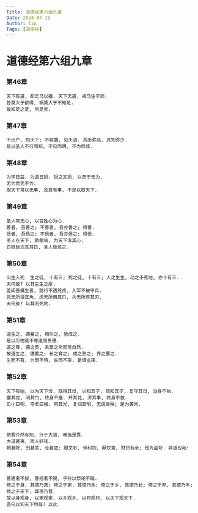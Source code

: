 ```yaml
---
Title: 道德经第六组九章
Date: 2024-07-15
Author: lip
Tags: [道德经]
---
```


# 道德经第六组九章

### 第46章
```
天下有道, 却走马以播. 天下无道, 戎马生于郊.
咎莫大于欲得, 祸莫大于不知足.
故知足之足, 常足矣.
```

### 第47章
```
不出户, 知天下; 不窥牖, 见天道. 其出弥远, 其知弥少.
是以圣人不行而知, 不见而明, 不为而成.
```

### 第48章
```
为学日益, 为道日损. 损之又损, 以至于无为.
无为而无不为.
取天下常以无事, 及其有事, 不足以取天下.
```

### 第49章
```
圣人常无心, 以百姓心为心.
善者, 吾善之; 不善者, 吾亦善之; 得善.
信者, 吾信之; 不信者, 吾亦信之; 得信.
圣人在天下, 歙歙焉, 为天下浑其心.
百姓皆注其耳目, 圣人皆孩之.
```

### 第50章
```
出生入死. 生之徒, 十有三; 死之徒, 十有三; 人之生生, 动之于死地, 亦十有三.
夫何故? 以其生生之厚.
盖闻善摄生者, 路行不遇兕虎, 入军不被甲兵.
兕无所投其角, 虎无所用其爪, 兵无所容其刃.
夫何故? 以其无死地.
```

### 第51章
```
道生之, 德蓄之, 物形之, 势成之.
是以万物莫不尊道而贵德.
道之尊, 德之贵, 夫莫之命而常自然.
故道生之, 德蓄之; 长之育之; 成之熟之; 养之覆之.
生而不有, 为而不恃, 长而不宰. 是谓玄德.
```

### 第52章
```
天下有始, 以为天下母. 既得其母, 以知其子; 既知其子, 复守其母, 没身不殆.
塞其兑, 闭其门, 终身不瘽. 开其兑, 济其事, 终身不救.
见小曰明, 守柔曰强. 用其光, 复归其明, 无遗身殃; 是为袭常.
```

### 第53章
```
使我介然有知, 行于大道, 唯迤是畏.
大道甚夷, 而人好径.
朝甚除, 田甚芜, 仓甚虚; 服文彩, 带利剑, 厭饮食, 财货有余; 是为盗夸. 非道也哉!
```

### 第54章
```
善建者不拔, 善抱者不脱, 子孙以祭祀不辍.
修之于身, 其德乃真; 修之于家, 其德乃余; 修之于乡, 其德乃长; 修之于邦, 其德乃丰; 修之于天下, 其德乃普.
故以身观身, 以家观家, 以乡观乡, 以邦观邦, 以天下观天下.
吾何以知天下然哉? 以此.
```
